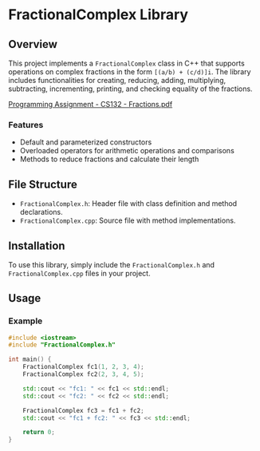 # FractionalComplex Library

## Overview

This project implements a `FractionalComplex` class in C++ that supports operations on complex fractions in the form `[(a/b) + (c/d)]i`. The library includes functionalities for creating, reducing, adding, multiplying, subtracting, incrementing, printing, and checking equality of the fractions.

[Programming Assignment - CS132 - Fractions.pdf](https://github.com/odinlindal/FractionalComplex-numbers/blob/d8914e886d178d05bfe606dc17b4b4ebd5e5037e/Programming%20Assignment%20-%20CS132%20-%20Fractions.pdf)

### Features

- Default and parameterized constructors
- Overloaded operators for arithmetic operations and comparisons
- Methods to reduce fractions and calculate their length

## File Structure

- `FractionalComplex.h`: Header file with class definition and method declarations.
- `FractionalComplex.cpp`: Source file with method implementations.

## Installation

To use this library, simply include the `FractionalComplex.h` and `FractionalComplex.cpp` files in your project.

## Usage

### Example

```cpp
#include <iostream>
#include "FractionalComplex.h"

int main() {
    FractionalComplex fc1(1, 2, 3, 4);
    FractionalComplex fc2(2, 3, 4, 5);

    std::cout << "fc1: " << fc1 << std::endl;
    std::cout << "fc2: " << fc2 << std::endl;

    FractionalComplex fc3 = fc1 + fc2;
    std::cout << "fc1 + fc2: " << fc3 << std::endl;

    return 0;
}
